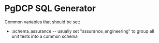 # PgDCP SQL Generator

Common variables that should be set:

* :schema_assurance -- usually set "assurance_engineering" to group all unit tests into a common schema